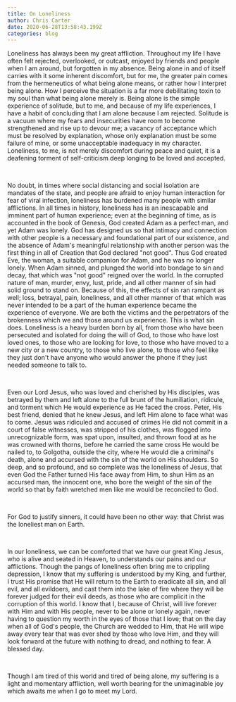 ```yaml
---
title: On Loneliness
author: Chris Carter
date: 2020-06-28T13:58:43.199Z
categories: blog
---
```

Loneliness has always been my great affliction. Throughout my life I have often felt rejected, overlooked, or outcast, enjoyed by friends and people when I am around, but forgotten in my absence. Being alone in and of itself carries with it some inherent discomfort, but for me, the greater pain comes from the hermeneutics of what being alone means, or rather how I interpret being alone. How I perceive the situation is a far more debilitating toxin to my soul than what being alone merely is. Being alone is the simple experience of solitude, but to me, and because of my life experiences, I have a habit of concluding that I am alone because I am rejected. Solitude is a vacuum where my fears and insecurities have room to become strengthened and rise up to devour me; a vacancy of acceptance which must be resolved by explanation, whose only explanation must be some failure of mine, or some unacceptable inadequacy in my character. Loneliness, to me, is not merely discomfort during peace and quiet, it is a deafening torment of self-criticism deep longing to be loved and accepted. 

<br>

No doubt, in times where social distancing and social isolation are mandates of the state, and people are afraid to enjoy human interaction for fear of viral infection, loneliness has burdened many people with similar afflictions. In all times in history, loneliness has is an inescapable and imminent part of human experience; even at the beginning of time, as is accounted in the book of Genesis, God created Adam as a perfect man, and yet Adam was lonely. God has designed us so that intimacy and connection with other people is a necessary and foundational part of our existence, and the absence of Adam's meaningful relationship with another person was the first thing in all of Creation that God declared "not good". Thus God created Eve, the woman, a suitable companion for Adam, and he was no longer lonely. When Adam sinned, and plunged the world into bondage to sin and decay, that which was "not good" reigned over the world. In the corrupted nature of man, murder, envy, lust, pride, and all other manner of sin had solid ground to stand on. Because of this, the effects of sin ran rampant as well; loss, betrayal, pain, loneliness, and all other manner of that which was never intended to be a part of the human experience became the experience of everyone. We are both the victims and the perpetrators of the brokenness which we and those around us experience. This is what sin does. Loneliness is a heavy burden born by all, from those who have been persecuted and isolated for doing the will of God, to those who have lost loved ones, to those who are looking for love, to those who have moved to a new city or a new country, to those who live alone, to those who feel like they just don't have anyone who would answer the phone if they just needed someone to talk to. 

<br>

Even our Lord Jesus, who was loved and cherished by His disciples, was betrayed by them and left alone to the full brunt of the humiliation, ridicule, and torment which He would experience as He faced the cross. Peter, His best friend, denied that he knew Jesus, and left Him alone to face what was to come. Jesus was ridiculed and accused of crimes He did not commit in a court of false witnesses, was stripped of his clothes, was flogged into unrecognizable form, was spat upon, insulted, and thrown food at as he was crowned with thorns, before he carried the same cross He would be nailed to, to Golgotha, outside the city, where He would die a criminal's death, alone and accursed with the sin of the world on His shoulders. So deep, and so profound, and so complete was the loneliness of Jesus, that even God the Father turned His face away from Him, to shun Him as an accursed man, the innocent one, who bore the weight of the sin of the world so that by faith wretched men like me would be reconciled to God. 

<br>

For God to justify sinners, it could have been no other way: that Christ was the loneliest man on Earth. 

<br>

In our loneliness, we can be comforted that we have our great King Jesus, who is alive and seated in Heaven, to understands our pains and our afflictions. Though the pangs of loneliness often bring me to crippling depression, I know that my suffering is understood by my King, and further, I trust His promise that He will return to the Earth to eradicate all sin, and all evil, and all evildoers, and cast them into the lake of fire where they will be forever judged for their evil deeds, as those who are complicit in the corruption of this world. I know that I, because of Christ, will live forever with Him and with His people, never to be alone or lonely again, never having to question my worth in the eyes of those that I love; that on the day when all of God's people, the Church are wedded to Him, that He will wipe away every tear that was ever shed by those who love Him, and they will look forward at the future with nothing to dread, and nothing to fear. A blessed day. 

<br>

Though I am tired of this world and tired of being alone, my suffering is a light and momentary affliction, well worth bearing for the unimaginable joy which awaits me when I go to meet my Lord.